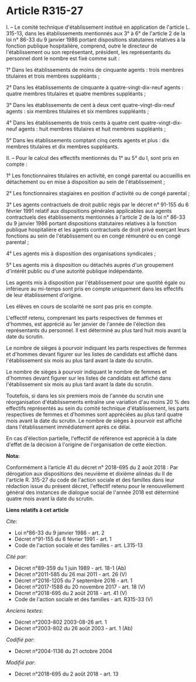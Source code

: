 # Article R315-27

I. – Le comité technique d'établissement institué en application de l'article L. 315-13, dans les établissements mentionnés
aux 3° à 6° de l'article 2 de la loi n° 86-33 du 9 janvier 1986 portant dispositions statutaires relatives à la fonction
publique hospitalière, comprend, outre le directeur de l'établissement ou son représentant, président, les représentants du
personnel dont le nombre est fixé comme suit :

1° Dans les établissements de moins de cinquante agents : trois membres titulaires et trois membres suppléants ;

2° Dans les établissements de cinquante à quatre-vingt-dix-neuf agents : quatre membres titulaires et quatre membres
suppléants ;

3° Dans les établissements de cent à deux cent quatre-vingt-dix-neuf agents : six membres titulaires et six membres
suppléants ;

4° Dans les établissements de trois cents à quatre cent quatre-vingt-dix-neuf agents : huit membres titulaires et huit
membres suppléants ;

5° Dans les établissements comptant cinq cents agents et plus : dix membres titulaires et dix membres suppléants.

II. – Pour le calcul des effectifs mentionnés du 1° au 5° du I, sont pris en compte :

1° Les fonctionnaires titulaires en activité, en congé parental ou accueillis en détachement ou en mise à disposition au sein
de l'établissement ;

2° Les fonctionnaires stagiaires en position d'activité ou de congé parental ;

3° Les agents contractuels de droit public régis par le décret n° 91-155 du 6 février 1991 relatif aux dispositions générales
applicables aux agents contractuels des établissements mentionnés à l'article 2 de la loi n° 86-33 du 9 janvier 1986 portant
dispositions statutaires relatives à la fonction publique hospitalière et les agents contractuels de droit privé exerçant
leurs fonctions au sein de l'établissement ou en congé rémunéré ou en congé parental ;

4° Les agents mis à disposition des organisations syndicales ;

5° Les agents mis à disposition ou détachés auprès d'un groupement d'intérêt public ou d'une autorité publique indépendante.

Les agents mis à disposition par l'établissement pour une quotité égale ou inférieure au mi-temps sont pris en compte
uniquement dans les effectifs de leur établissement d'origine.

Les élèves en cours de scolarité ne sont pas pris en compte.

L'effectif retenu, comprenant les parts respectives de femmes et d'hommes, est apprécié au 1er janvier de l'année de
l'élection des représentants du personnel. Il est déterminé au plus tard huit mois avant la date du scrutin.

Le nombre de sièges à pourvoir indiquant les parts respectives de femmes et d'hommes devant figurer sur les listes de
candidats est affiché dans l'établissement six mois au plus tard avant la date du scrutin.

Le nombre de sièges à pourvoir indiquant le nombre de femmes et d'hommes devant figurer sur les listes de candidats est
affiché dans l'établissement six mois au plus tard avant la date du scrutin.

Toutefois, si dans les six premiers mois de l'année du scrutin une réorganisation d'établissements entraîne une variation
d'au moins 20 % des effectifs représentés au sein du comité technique d'établissement, les parts respectives de femmes et
d'hommes sont appréciées au plus tard quatre mois avant la date du scrutin. Le nombre de sièges à pourvoir est affiché dans
l'établissement immédiatement après ce délai.

En cas d'élection partielle, l'effectif de référence est apprécié à la date d'effet de la décision à l'origine de
l'organisation de cette élection.

**Nota:**

Conformément à l’article 41 du décret n° 2018-695 du 2 août 2018 : Par dérogation aux dispositions des neuvième et dixième
alinéas du II de l'article R. 315-27 du code de l'action sociale et des familles dans leur rédaction issue du présent décret,
l'effectif retenu pour le renouvellement général des instances de dialogue social de l'année 2018 est déterminé quatre mois
avant la date du scrutin.

**Liens relatifs à cet article**

_Cite_:

  - Loi n°86-33 du 9 janvier 1986 - art. 2
  - Décret n°91-155 du 6 février 1991 - art. 1
  - Code de l'action sociale et des familles - art. L315-13

_Cité par_:

  - Décret n°89-359 du 1 juin 1989 - art. 18-1 (Ab)
  - Décret n°2011-585 du 26 mai 2011 - art. 26 (V)
  - Décret n°2016-1205 du 7 septembre 2016 - art. 1
  - Décret n°2017-1588 du 20 novembre 2017 - art. 18 (V)
  - Décret n°2018-695 du 2 août 2018 - art. 41 (V)
  - Code de l'action sociale et des familles - art. R315-33 (V)

_Anciens textes_:

  - Décret n°2003-802 2003-08-26 art. 1
  - Décret n°2003-802 du 26 août 2003 - art. 1 (Ab)

_Codifié par_:

  - Décret n°2004-1136 du 21 octobre 2004

_Modifié par_:

  - Décret n°2018-695 du 2 août 2018 - art. 13
